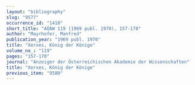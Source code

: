 ```yaml
---
layout: "bibliography"
slug: "9577"
occurrence_id: "1410"
short_title: "AÖAW 119 (1969 publ. 1970), 157-170"
author: "Mayrhofer, Manfred"
publication_year: "1969 publ. 1970"
title: "Xerxes, König der Könige"
volume_no_: "119"
pages: "157-170"
journal: "Anzeiger der Österreichischen Akademie der Wissenschaften"
title: "Xerxes, König der Könige"
previous_item: "9580"
---
```


